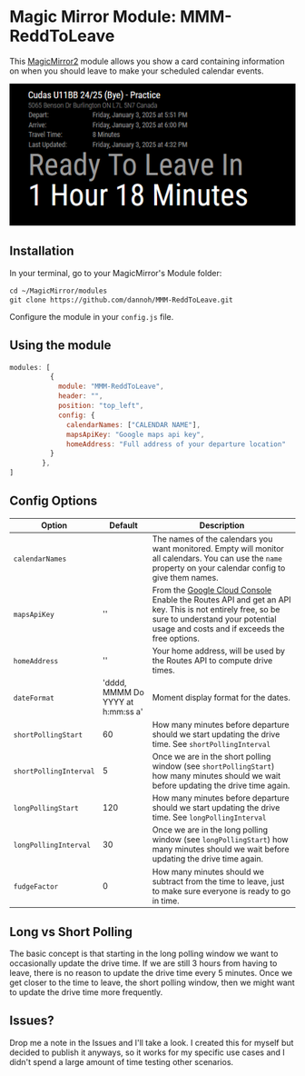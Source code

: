 # Magic Mirror Module: MMM-ReddToLeave
This [MagicMirror2](https://github.com/MichMich/MagicMirror) module allows you show a card containing information on when you 
should leave to make your scheduled calendar events.

![screenshot](https://github.com/dannoh/MMM-ReddToLeave/blob/main/images/screenshot.png?raw=true)
## Installation

In your terminal, go to your MagicMirror's Module folder:
````
cd ~/MagicMirror/modules
git clone https://github.com/dannoh/MMM-ReddToLeave.git
````

Configure the module in your `config.js` file.

## Using the module

````javascript
modules: [
          {
            module: "MMM-ReddToLeave",
            header: "",
            position: "top_left",
            config: { 
              calendarNames: ["CALENDAR NAME"], 
              mapsApiKey: "Google maps api key", 
              homeAddress: "Full address of your departure location"
          }
        },
]
````

## Config Options
| **Option** | **Default** | **Description** |
| --- | --- | --- |
| `calendarNames` | <empty> | The names of the calendars you want monitored.  Empty will monitor all calendars. You can use the `name` property on your calendar config to give them names. |
| `mapsApiKey` | '' | From the [Google Cloud Console](https://console.cloud.google.com/apis) Enable the Routes API and get an API key.  This is not entirely free, so be sure to understand your potential usage and costs and if exceeds the free options.  |
| `homeAddress` | '' | Your home address, will be used by the Routes API to compute drive times. |
| `dateFormat` | 'dddd, MMMM Do YYYY at h:mm:ss a' | Moment display format for the dates. |
| `shortPollingStart` | 60 | How many minutes before departure should we start updating the drive time. See `shortPollingInterval` |
| `shortPollingInterval` | 5 | Once we are in the short polling window (see `shortPollingStart`) how many minutes should we wait before updating the drive time again. |
| `longPollingStart` | 120 | How many minutes before departure should we start updating the drive time. See `longPollingInterval` |
| `longPollingInterval` | 30 | Once we are in the long polling window (see `longPollingStart`) how many minutes should we wait before updating the drive time again. |
| `fudgeFactor` | 0 | How many minutes should we subtract from the time to leave, just to make sure everyone is ready to go in time. |

## Long vs Short Polling
The basic concept is that starting in the long polling window we want to occasionally update the drive time. If we are still 3 hours from having to leave, there is no reason to update the drive time every 5 minutes.  Once we get closer to the time to leave, the short polling window, then we might want to update the drive time more frequently.

## Issues? 
Drop me a note in the Issues and I'll take a look.  I created this for myself but decided to publish it anyways, so it works for my specific use cases and I didn't spend a large amount of time testing other scenarios.